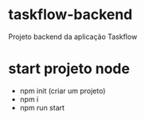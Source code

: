 # taskflow-backend
Projeto backend da aplicação Taskflow

# start projeto node

- npm init (criar um projeto)
- npm i
- npm run start


